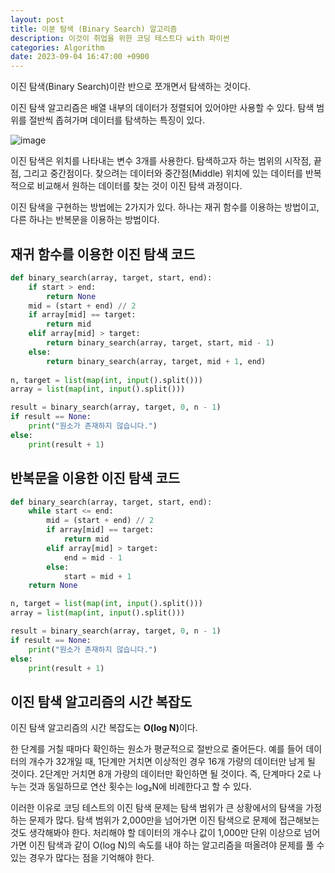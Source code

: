 ```yaml
---
layout: post
title: 이분 탐색 (Binary Search) 알고리즘
description: 이것이 취업을 위한 코딩 테스트다 with 파이썬
categories: Algorithm
date: 2023-09-04 16:47:00 +0900
---
```

이진 탐색(Binary Search)이란 반으로 쪼개면서 탐색하는 것이다.

이진 탐색 알고리즘은 배열 내부의 데이터가 정렬되어 있어야만 사용할 수 있다. 탐색 범위를 절반씩 좁혀가며 데이터를 탐색하는 특징이 있다.

![image](https://github.com/johnkdk609/johnkdk609.github.io/assets/88493727/2e437679-b0fd-40e8-b4cb-6c2593fba3bb)

이진 탐색은 위치를 나타내는 변수 3개를 사용한다. 탐색하고자 하는 범위의 시작점, 끝점, 그리고 중간점이다. 찾으려는 데이터와 중간점(Middle) 위치에 있는 데이터를 반복적으로 비교해서 원하는 데이터를 찾는 것이 이진 탐색 과정이다.

이진 탐색을 구현하는 방법에는 2가지가 있다. 하나는 재귀 함수를 이용하는 방법이고, 다른 하나는 반복문을 이용하는 방법이다.


## 재귀 함수를 이용한 이진 탐색 코드

```python
def binary_search(array, target, start, end):
    if start > end:
        return None
    mid = (start + end) // 2
    if array[mid] == target:
        return mid
    elif array[mid] > target:
        return binary_search(array, target, start, mid - 1)
    else:
        return binary_search(array, target, mid + 1, end)
    
n, target = list(map(int, input().split()))
array = list(map(int, input().split()))

result = binary_search(array, target, 0, n - 1)
if result == None:
    print("원소가 존재하지 않습니다.")
else:
    print(result + 1)
```


## 반복문을 이용한 이진 탐색 코드

```python
def binary_search(array, target, start, end):
    while start <= end:
        mid = (start + end) // 2
        if array[mid] == target:
            return mid
        elif array[mid] > target:
            end = mid - 1
        else:
            start = mid + 1
    return None

n, target = list(map(int, input().split()))
array = list(map(int, input().split()))

result = binary_search(array, target, 0, n - 1)
if result == None:
    print("원소가 존재하지 않습니다.")
else:
    print(result + 1)
```


## 이진 탐색 알고리즘의 시간 복잡도

이진 탐색 알고리즘의 시간 복잡도는 <b>O(log N)</b>이다.

한 단계를 거칠 때마다 확인하는 원소가 평균적으로 절반으로 줄어든다. 예를 들어 데이터의 개수가 32개일 때, 1단계만 거치면 이상적인 경우 16개 가량의 데이터만 남게 될 것이다. 2단계만 거치면 8개 가량의 데이터만 확인하면 될 것이다. 즉, 단계마다 2로 나누는 것과 동일하므로 연산 횟수는 log₂N에 비례한다고 할 수 있다.

이러한 이유로 코딩 테스트의 이진 탐색 문제는 탐색 범위가 큰 상황에서의 탐색을 가정하는 문제가 많다. 탐색 범위가 2,000만을 넘어가면 이진 탐색으로 문제에 접근해보는 것도 생각해봐야 한다. 처리해야 할 데이터의 개수나 값이 1,000만 단위 이상으로 넘어가면 이진 탐색과 같이 O(log N)의 속도를 내야 하는 알고리즘을 떠올려야 문제를 풀 수 있는 경우가 많다는 점을 기억해야 한다.